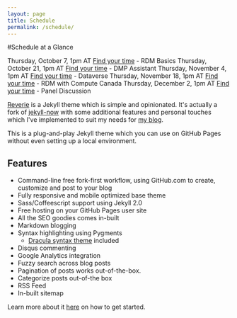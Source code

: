 ```yaml
---
layout: page
title: Schedule
permalink: /schedule/
---
```


#Schedule at a Glance

Thursday, October 7, 1pm AT [Find your time](https://dateful.com/time-zone-converter?t=1pm&tz2=Atlantic-Daylight-Time-ADT) - RDM Basics
Thursday, October 21, 1pm AT [Find your time](https://dateful.com/time-zone-converter?t=1pm&tz2=Atlantic-Daylight-Time-ADT) - DMP Assistant
Thursday, November 4, 1pm AT [Find your time](https://dateful.com/time-zone-converter?t=1pm&tz2=Atlantic-Daylight-Time-ADT) - Dataverse
Thursday, November 18, 1pm AT [Find your time](https://dateful.com/time-zone-converter?t=1pm&tz2=Atlantic-Daylight-Time-ADT) - RDM with Compute Canada
Thursday, December 2, 1pm AT [Find your time](https://dateful.com/time-zone-converter?t=1pm&tz2=Atlantic-Daylight-Time-ADT) - Panel Discussion


[Reverie](https://github.com/amitmerchant1990/reverie) is a Jekyll theme which is simple and opinionated. It's actually a fork of [jekyll-now](https://github.com/barryclark/jekyll-now) with some additional features and personal touches which I've implemented to suit my needs for [my blog](https://www.amitmerchant.com).

This is a plug-and-play Jekyll theme which you can use on GitHub Pages without even setting up a local environment.

## Features

- Command-line free fork-first workflow, using GitHub.com to create, customize and post to your blog
- Fully responsive and mobile optimized base theme
- Sass/Coffeescript support using Jekyll 2.0
- Free hosting on your GitHub Pages user site
- All the SEO goodies comes in-built
- Markdown blogging
- Syntax highlighting using Pygments
    - [Dracula syntax theme](https://draculatheme.com/) included
- Disqus commenting
- Google Analytics integration
- Fuzzy search across blog posts
- Pagination of posts works out-of-the-box.
- Categorize posts out-of-the box
- RSS Feed
- In-built sitemap

Learn more about it [here](https://github.com/amitmerchant1990/reverie) on how to get started.
